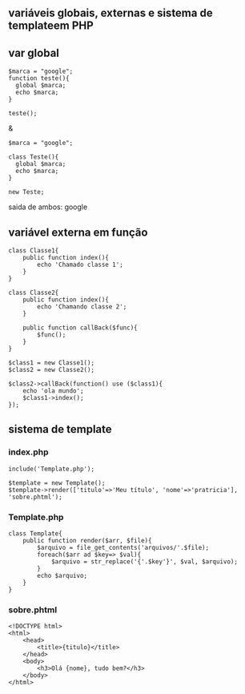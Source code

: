 ## variáveis globais, externas e sistema de templateem PHP

## var global 
    $marca = "google";
    function teste(){
      global $marca;
      echo $marca;
    }

    teste();
&

    $marca = "google";

    class Teste(){
      global $marca;
      echo $marca;
    }

    new Teste;
    
saida de ambos: google

## variável externa em função

    class Classe1{
        public function index(){
            echo 'Chamado classe 1';
        }
    }

    class Classe2{
        public function index(){
            echo 'Chamando classe 2';
        }

        public function callBack($func){
            $func();
        }       
    }

    $class1 = new Classe1();
    $class2 = new Classe2();

    $class2->callBack(function() use ($class1){
        echo 'ola mundo';
        $class1->index();
    });

## sistema de template

### index.php

    include('Template.php');

    $template = new Template();
    $template->render(['titulo'=>'Meu título', 'nome'=>'pratricia'], 'sobre.phtml');

### Template.php

    class Template{
        public function render($arr, $file){
            $arquivo = file_get_contents('arquivos/'.$file);
            foreach($arr ad $key=> $val){
                $arquivo = str_replace('{'.$key'}', $val, $arquivo);
            }
            echo $arquivo;
        }
    }

### sobre.phtml

    <!DOCTYPE html>
    <html>
        <head>
            <title>{titulo}</title>
        </head>
        <body>
            <h3>Olá {nome}, tudo bem?</h3>
        </body>
    </html>

